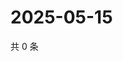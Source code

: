 # 2025-05-15

共 0 条

<!-- BEGIN ZHIHUVIDEO -->
<!-- 最后更新时间 Thu May 15 2025 10:27:35 GMT+0800 (China Standard Time) -->

<!-- END ZHIHUVIDEO -->
